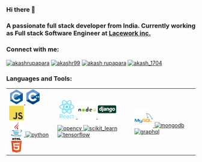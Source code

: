 ### Hi there 👋
 

<!--
**AkashRupapara/AkashRupapara** is a ✨ _special_ ✨ repository because its `README.md` (this file) appears on your GitHub profile.

Here are some ideas to get you started:

- 🔭 I’m currently working on ...
- 🌱 I’m currently learning React
- 👯 I’m looking to collaborate on ...
- 🤔 I’m looking for help with ...
- 💬 Ask me about ...
- 📫 How to reach me: ...
- 😄 Pronouns: ...
- ⚡ Fun fact: ...
-->


<h3>A passionate full stack developer from India. Currently working as Full stack Software Engineer at <a href='https://www.lacework.net'>Lacework inc.</a></h3>

<h3 align="left">Connect with me:</h3>
<p align="left">
<a href="https://linkedin.com/in/akashrupapara" target="blank"><img align="center" src="https://img.icons8.com/external-justicon-flat-justicon/64/4a90e2/external-linkedin-social-media-justicon-flat-justicon.png" alt="akashrupapara" height="30" width="40" /></a>
 <a href="https://akashrupapara.github.io" target="blank"><img align="center" src="https://img.icons8.com/ios/50/ffffff/domain.png" alt="akashr99" height="30" width="40" /></a>
<a href="https://github.com/AkashRupapara" target="blank"><img align="center" src="https://img.icons8.com/ios-filled/50/ffffff/github.png" alt="akash rupapara" height="30" width="40" /></a>
<a href="https://instagram.com/akash_1704" target="blank"><img align="center" src="https://img.icons8.com/ios-filled/50/ffffff/instagram--v1.png" alt="akash_1704" height="30" width="40" /></a>

</p>

<h3 align="left">Languages and Tools:</h3>
<table>
 <tr>
  <td><a href="https://www.cprogramming.com/" target="_blank"> <img src="https://raw.githubusercontent.com/devicons/devicon/master/icons/c/c-original.svg" alt="c" width="40" height="40"/> </a>
   <a href="https://www.w3schools.com/cpp/" target="_blank"> <img src="https://raw.githubusercontent.com/devicons/devicon/master/icons/cplusplus/cplusplus-original.svg" alt="cplusplus" width="40" height="40"/> </a>
  <a href="https://developer.mozilla.org/en-US/docs/Web/JavaScript" target="_blank"> <img src="https://raw.githubusercontent.com/devicons/devicon/master/icons/javascript/javascript-original.svg" alt="javascript" width="40" height="40"/> </a>
   <br />
    <a href="https://www.java.com" target="_blank"> <img src="https://raw.githubusercontent.com/devicons/devicon/master/icons/java/java-original.svg" alt="java" width="40" height="40"/> </a> 
   <a href="https://www.python.com" target="_blank"> <img src="https://upload.wikimedia.org/wikipedia/commons/c/c3/Python-logo-notext.svg" alt="python" width="40" height="40"/> </a>
   <a href="https://www.w3.org/html/" target="_blank"> <img src="https://raw.githubusercontent.com/devicons/devicon/master/icons/html5/html5-original-wordmark.svg" alt="html5" width="40" height="40"/> </a> 
  </td>
  <td> <a href="https://reactjs.org/" target="_blank"> <img src="https://raw.githubusercontent.com/devicons/devicon/master/icons/react/react-original-wordmark.svg" alt="react" width="50" height="50"/> </a>
   <a href="https://nodejs.org" target="_blank"> <img  src="https://raw.githubusercontent.com/devicons/devicon/master/icons/nodejs/nodejs-original-wordmark.svg" alt="nodejs" width="50" height="50"/> </a>
   <a href="https://www.djangoproject.com/" target="_blank"> <img src="https://raw.githubusercontent.com/devicons/devicon/master/icons/django/django-original.svg" alt="django" width="50" height="50"/> </a>
   <br />
   
   <a href="https://opencv.org/" target="_blank"> <img src="https://www.vectorlogo.zone/logos/opencv/opencv-icon.svg" alt="opencv" width="50" height="50"/> </a> <a href="https://scikit-learn.org/" target="_blank"> <img src="https://upload.wikimedia.org/wikipedia/commons/0/05/Scikit_learn_logo_small.svg" alt="scikit_learn" width="50" height="50"/> </a> <a href="https://www.tensorflow.org" target="_blank"> <img src="https://www.vectorlogo.zone/logos/tensorflow/tensorflow-icon.svg" alt="tensorflow" width="50" height="50"/> </a>
  </td>
  <td>
    <a href="https://www.mysql.com/" target="_blank"> <img src="https://raw.githubusercontent.com/devicons/devicon/master/icons/mysql/mysql-original-wordmark.svg" alt="mysql" width="50" height="50"/> </a>
   <a href="https://www.mongodb.com/" target="_blank"> <img src="https://upload.wikimedia.org/wikipedia/commons/9/93/MongoDB_Logo.svg" alt="mongodb" width="100" height="50"/> </a>
   <a href="https://www.graphql.com/" target="_blank"> <img src="https://upload.wikimedia.org/wikipedia/commons/1/17/GraphQL_Logo.svg" alt="graphql" width="50" height="50"/> </a>
  </td>
 </tr>
 </table>
<p align="left">   
